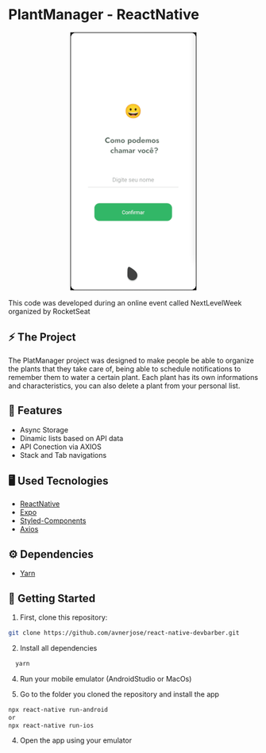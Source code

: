 # PlantManager - ReactNative                                                     
                                  
<p align="center">
<img src="assets/plantmanager.gif" /> 
</p>
This code was developed during an online event called NextLevelWeek organized by RocketSeat

## ⚡️ The Project
  The PlatManager project was designed to make people be able to organize the plants that they take care of, being able to schedule notifications to remember them to water a certain plant. Each plant has its own informations and characteristics, you can also delete a plant from your personal list. 
  
## 🎯 Features
 - Async Storage
 - Dinamic lists based on API data
 - API Conection via AXIOS
 - Stack and Tab navigations
  
## 🖥️ Used Tecnologies
 - [ReactNative](https://reactnative.dev/)
 - [Expo](https://expo.io/)
 - [Styled-Components](https://styled-components.com/)
 - [Axios](https://axios-http.com/docs/intro)

## ⚙️ Dependencies
 - [Yarn](https://yarnpkg.com/)
 
## 🚀️ Getting Started

1. First, clone this repository: 

```bash
git clone https://github.com/avnerjose/react-native-devbarber.git
```
2. Install all dependencies

```bash
  yarn
```
4. Run your mobile emulator (AndroidStudio or MacOs)

3. Go to the folder you cloned the repository and install the app
```base
npx react-native run-android
or
npx react-native run-ios
```
4. Open the app using your emulator
